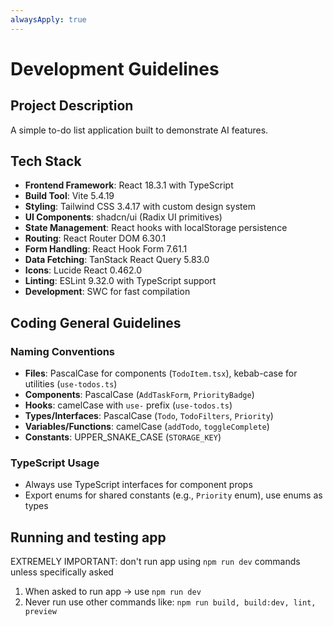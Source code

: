 ```yaml
---
alwaysApply: true
---
```


# Development Guidelines

## Project Description

A simple to-do list application built to demonstrate AI features.

## Tech Stack

- **Frontend Framework**: React 18.3.1 with TypeScript
- **Build Tool**: Vite 5.4.19
- **Styling**: Tailwind CSS 3.4.17 with custom design system
- **UI Components**: shadcn/ui (Radix UI primitives)
- **State Management**: React hooks with localStorage persistence
- **Routing**: React Router DOM 6.30.1
- **Form Handling**: React Hook Form 7.61.1
- **Data Fetching**: TanStack React Query 5.83.0
- **Icons**: Lucide React 0.462.0
- **Linting**: ESLint 9.32.0 with TypeScript support
- **Development**: SWC for fast compilation

## Coding General Guidelines

### Naming Conventions

- **Files**: PascalCase for components (`TodoItem.tsx`), kebab-case for utilities (`use-todos.ts`)
- **Components**: PascalCase (`AddTaskForm`, `PriorityBadge`)
- **Hooks**: camelCase with `use-` prefix (`use-todos.ts`)
- **Types/Interfaces**: PascalCase (`Todo`, `TodoFilters`, `Priority`)
- **Variables/Functions**: camelCase (`addTodo`, `toggleComplete`)
- **Constants**: UPPER_SNAKE_CASE (`STORAGE_KEY`)

### TypeScript Usage

- Always use TypeScript interfaces for component props
- Export enums for shared constants (e.g., `Priority` enum), use enums as types

## Running and testing app

EXTREMELY IMPORTANT: don't run app using `npm run dev` commands unless specifically asked

1. When asked to run app -> use `npm run dev`
2. Never run use other commands like: `npm run build, build:dev, lint, preview`
